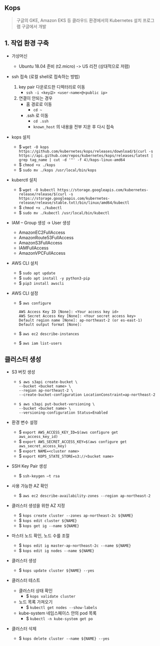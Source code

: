 ## Kops

> 구글의 GKE, Amazon EKS 등 클라우드 환경에서의 Kubernetes 설치 프로그램 
> 구글에서 개발

## 1. 작업 환경 구축
- 가상머신
	- Ubuntu 18.04 준비 (t2.micro) -> US 리전 (상대적으로 저렴)
    



- ssh 접속 (로컬 shell로 접속하는 방법)
  1. key pair 다운로드한 디렉터리로 이동
     - `ssh -i <key값> <user-name>@<public ip>`
  2. 연결이 안되는 경우
     - 홈 경로로 이동
       -  `cd ~`
     - .ssh 로 이동
       - `cd .ssh`
       - `known_host` 의 내용을 전부 지운 후 다시 접속



- kops 설치
  -  $ `wget -O kops https://github.com/kubernetes/kops/releases/download/$(curl -s https://api.github.com/repos/kubernetes/kops/releases/latest | grep tag_name | cut -d '"' -f 4)/kops-linux-amd64`
  -  $ `chmod +x ./kops`
  -  $ `sudo mv ./kops /usr/local/bin/kops`



- kuberctl 설치
  - $  `wget -O kubectl https://storage.googleapis.com/kubernetes-release/release/$(curl -s https://storage.googleapis.com/kubernetes-release/release/stable.txt)/bin/linux/amd64/kubectl`
  - $ `chmod +x ./kubectl`
  - $ `sudo mv ./kubectl /usr/local/bin/kubectl`



- IAM – Group 생성 → User 생성
  - AmazonEC2FullAccess
  - AmazonRoute53FullAccess
  - AmazonS3FullAccess
  - IAMFullAccess
  - AmazonVPCFullAccess



- AWS CLI 설치
  - $ `sudo apt update`
  - $ `sudo apt install -y python3-pip`
  - $ `pip3 install awscli`



- AWS CLI 설정

  - $ `aws configure`

    ```
    AWS Access Key ID [None]: <Your access key id>
    AWS Secret Access Key [None]: <Your secret access key>
    Default region name [None]: ap-northeast-2 (or es-east-1)
    Default output format [None]:
    ```

  - $ `aws ec2 describe-instances`

  - $ `aws iam list-users`





## 클러스터 생성

- S3 버킷 생성

  - ````
    $ aws s3api create-bucket \
    --bucket <bucket name> \
    --region ap-northeast-2 \
    --create-bucket-configuration LocationConstraint=ap-northeast-2
    ````

  - ```
    $ aws s3api put-bucket-versioning \
    --bucket <bucket name> \
    --versioning-configuration Status=Enabled
    ```



- 환경 변수 설정
  - $ `export AWS_ACCESS_KEY_ID=$(aws configure get aws_access_key_id)`
  - $ `export AWS_SECRET_ACCESS_KEY=$(aws configure get aws_secret_access_key)`
  -  $ `export NAME=<cluster name>`
  - $ `export KOPS_STATE_STORE=s3://<bucket name>`



- SSH Key Pair 생성
  - $ `ssh-keygen –t rsa`



- 사용 가능한  AZ 확인
  - $ `aws ec2 describe-availability-zones --region ap-northeast-2`



- 클러스터 생성을 위한 AZ 지정
  -  $ `kops create cluster --zones ap-northeast-2c ${NAME}`
  -  $ `kops edit cluster ${NAME}`
  -  $ `kops get ig --name ${NAME}`



- 마스터 노드 확인, 노드 수를 조절
  - $ `kops edit ig master-ap-northeast-2c --name ${NAME}`
  - $ `kops edit ig nodes --name ${NAME}`



- 클러스터 생성
  -  $ `kops update cluster ${NAME} --yes`



- 클러스터 테스트
  - 클러스터 상태 확인
    - $ `kops validate cluster`
  - 노드 목록 가져오기
    - $ `kubectl get nodes --show-labels`
  - kube-system 네임스페이스 안의 pod 목록
    - $ `kubectl -n kube-system get po`



- 클러스터 삭제 
  -  $ `kops delete cluster --name ${NAME} --yes`

